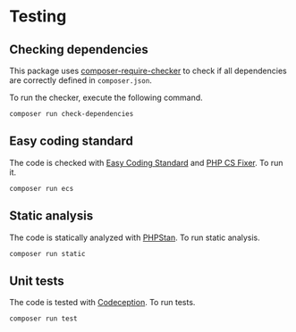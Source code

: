 # Testing

## Checking dependencies

This package uses [composer-require-checker](https://github.com/maglnet/ComposerRequireChecker) to check if all dependencies are correctly defined in `composer.json`.

To run the checker, execute the following command.

```shell
composer run check-dependencies
```

## Easy coding standard

The code is checked with [Easy Coding Standard](https://github.com/easy-coding-standard/easy-coding-standard) and
[PHP CS Fixer](https://github.com/PHP-CS-Fixer/PHP-CS-Fixer). To run it.

```shell
composer run ecs
```

## Static analysis

The code is statically analyzed with [PHPStan](https://phpstan.org/). To run static analysis.

```shell
composer run static
```

## Unit tests

The code is tested with [Codeception](https://github.com/Codeception/Codeception/). To run tests.

```
composer run test
```
